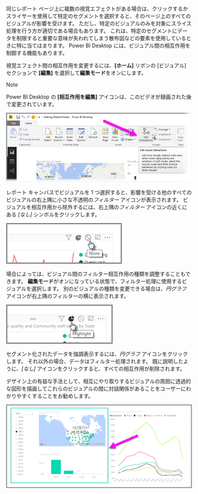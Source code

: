 同じレポート ページ上に複数の視覚エフェクトがある場合は、クリックするかスライサーを使用して特定のセグメントを選択すると、そのページ上のすべてのビジュアルが影響を受けます。 ただし、特定のビジュアルのみを対象にスライス処理を行う方が適切である場合もあります。 これは、特定のセグメントにデータを制限すると重要な意味が失われてしまう散布図などの要素を使用しているときに特に当てはまります。 Power BI Desktop には、ビジュアル間の相互作用を制御する機能もあります。

視覚エフェクト間の相互作用を変更するには、**[ホーム]** リボンの [ビジュアル] セクションで **[編集]** を選択して**編集モード**をオンにします。

>[!NOTE]
>Power BI Desktop の **[相互作用を編集]** アイコンは、このビデオが録画された後で変更されています。
> 
> 

![](media/3-11a-create-interaction-between-visualizations/3-11a_1.png)

レポート キャンバスでビジュアルを 1 つ選択すると、影響を受ける他のすべてのビジュアルの右上隅に小さな不透明の*フィルター* アイコンが表示されます。 ビジュアルを相互作用から除外するには、右上隅の*フィルター* アイコンの近くにある *[なし]* シンボルをクリックします。

![](media/3-11a-create-interaction-between-visualizations/3-11a_2.png)

場合によっては、ビジュアル間のフィルター相互作用の種類を調整することもできます。 **編集モード**がオンになっている状態で、フィルター処理に使用するビジュアルを選択します。 別のビジュアルの種類を変更できる場合は、*円グラフ* アイコンが右上隅のフィルターの横に表示されます。

![](media/3-11a-create-interaction-between-visualizations/3-11a_3.png)

セグメント化されたデータを強調表示するには、*円グラフ* アイコンをクリックします。 それ以外の場合、データはフィルター処理されます。 既に説明したように、*[なし]* アイコンをクリックすると、すべての相互作用が削除されます。

デザイン上の有益な手法として、相互にやり取りするビジュアルの周囲に透過的な図形を描画してこれらのビジュアルの間に対話関係があることをユーザーにわかりやすくすることをお勧めします。

![](media/3-11a-create-interaction-between-visualizations/3-11a_4.png)

